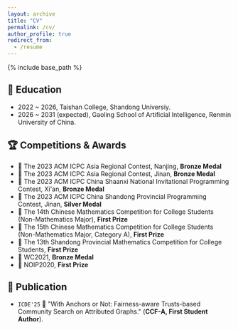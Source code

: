 ```yaml
---
layout: archive
title: "CV"
permalink: /cv/
author_profile: true
redirect_from:
  - /resume
---
```


{% include base_path %}

## 📖 Education
- 2022 ~ 2026, Taishan College, Shandong Universiy.
- 2026 ~ 2031 (expected), Gaoling School of Artificial Intelligence, Renmin University of China.

## 🏆 Competitions & Awards
- 🥉 The 2023 ACM ICPC Asia Regional Contest, Nanjing, **Bronze Medal**
- 🥉 The 2023 ACM ICPC Asia Regional Contest, Jinan, **Bronze Medal**
- 🥉 The 2023 ACM ICPC China Shaanxi National Invitational Programming Contest, Xi'an, **Bronze Medal**
- 🥈 The 2023 ACM ICPC China Shandong Provincial Programming Contest, Jinan, **Silver Medal**
- 🥇 The 14th Chinese Mathematics Competition for College Students (Non-Mathematics Major), **First Prize**
- 🥇 The 15th Chinese Mathematics Competition for College Students (Non-Mathematics Major, Category A), **First Prize**
- 🥇 The 13th Shandong Provincial Mathematics Competition for College Students, **First Prize**
- 🥉 WC2021, **Bronze Medal**
- 🥇 NOIP2020, **First Prize**

## 📝 Publication 

- `ICDE'25` 🎊 "With Anchors or Not: Fairness-aware Trusts-based Community Search on Attributed Graphs." (**CCF-A, First Student Author**).

